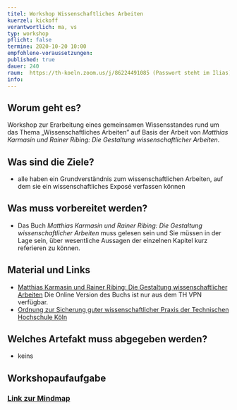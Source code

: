 ```yaml
---
titel: Workshop Wissenschaftliches Arbeiten
kuerzel: kickoff
verantwortlich: ma, vs
typ: workshop
pflicht: false
termine: 2020-10-20 10:00
empfohlene-voraussetzungen: 
published: true
dauer: 240
raum:  https://th-koeln.zoom.us/j/86224491085 (Passwort steht im Ilias)
info: 
---
```


## Worum geht es?
Workshop zur Erarbeitung eines gemeinsamen Wissensstandes rund um das Thema „Wissenschaftliches Arbeiten” auf Basis der Arbeit von *Matthias Karmasin und Rainer Ribing: Die Gestaltung wissenschaftlicher Arbeiten*.

## Was sind die Ziele?
- alle haben ein Grundverständnis zum wissenschaftlichen Arbeiten, auf dem sie ein wissenschaftliches Exposé verfassen können

## Was muss vorbereitet werden?
* Das Buch *Matthias Karmasin und Rainer Ribing: Die Gestaltung wissenschaftlicher Arbeiten* muss gelesen sein und Sie müssen in der Lage sein, über wesentliche Aussagen der einzelnen Kapitel kurz referieren zu können. 

## Material und Links
- [Matthias Karmasin und Rainer Ribing: Die Gestaltung wissenschaftlicher Arbeiten](https://www.utb-studi-e-book.de/9783838553139) Die Online Version des Buchs ist nur aus dem TH VPN verfügbar.
- [Ordnung zur Sicherung guter wissenschaftlicher Praxis der Technischen Hochschule Köln](https://www.th-koeln.de/mam/downloads/deutsch/hochschule/amtlichemitteilungen/endfassung_02_2020.pdf) 


## Welches Artefakt muss abgegeben werden?
- keins

## Workshopaufaufgabe

### [Link zur Mindmap](https://mm.tt/1484732493?t=A079vxHNYU)

<!--
Themen der Sessions:

- Stil der Arbeit: Breakout 1 & 2
- Thema, Betreuer und Forschungsfrage: Session 3 & 4
- Wissenschaftliche Grundlagen: Session 5 & 6
- Inhaltlicher Aufbau und formale Bausteine der Arbeit: Session 7 & 8
- Wissenschaftliche Quellen: Session 9
- Zitate: Session 10
-->